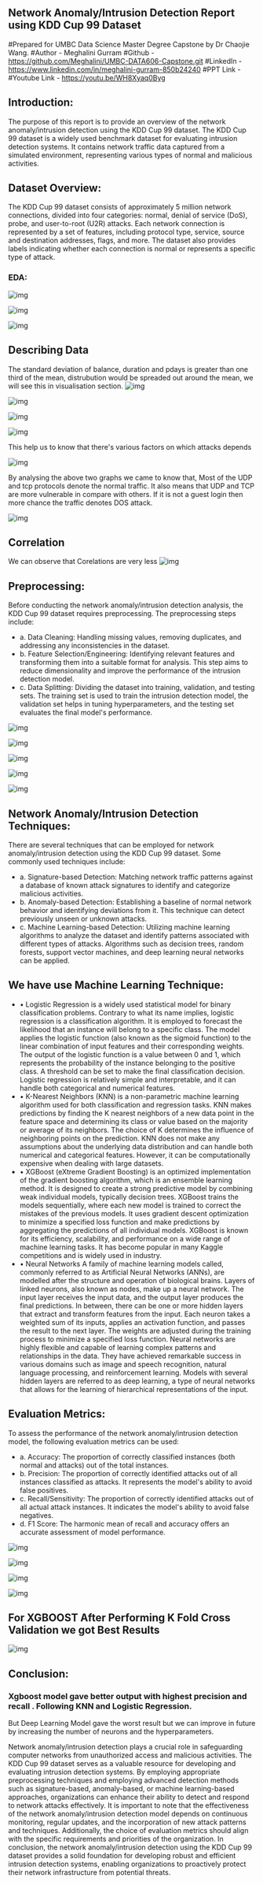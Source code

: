 ## Network Anomaly/Intrusion Detection Report using KDD Cup 99 Dataset
#Prepared for UMBC Data Science Master Degree Capstone by Dr Chaojie Wang.
#Author - Meghalini Gurram
#Github - https://github.com/Meghalini/UMBC-DATA606-Capstone.git
#LinkedIn - https://www.linkedin.com/in/meghalini-gurram-850b24240
#PPT Link - 
#Youtube Link - https://youtu.be/WH8Xyaq0Byg

## Introduction:
The purpose of this report is to provide an overview of the network anomaly/intrusion detection using the KDD Cup 99 dataset. The KDD Cup 99 dataset is a widely used benchmark dataset for evaluating intrusion detection systems. It contains network traffic data captured from a simulated environment, representing various types of normal and malicious activities.

## Dataset Overview:
The KDD Cup 99 dataset consists of approximately 5 million network connections, divided into four categories: normal, denial of service (DoS), probe, and user-to-root (U2R) attacks. Each network connection is represented by a set of features, including protocol type, service, source and destination addresses, flags, and more. The dataset also provides labels indicating whether each connection is normal or represents a specific type of attack.

### EDA:
![img](img1.png)

![img](img2.png)

![img](img3.png)

## Describing Data
The standard deviation of balance, duration and pdays is greater than one third of the mean, distrubution would be spreaded out around the mean, we will see this in visualisation section.
![img](img4.png)

![img](img5.png)

![img](img6.png)

![img](img7.png)

This help us to know that there's various factors on which attacks depends

![img](img8.png)


By analysing the above two graphs we came to know that, Most of the UDP and tcp protocols denote the normal traffic. It also means that UDP and TCP are more vulnerable in compare with others. If it is not a guest login then more chance the traffic denotes DOS attack.

![img](img9.png)

## Correlation
We can observe that Corelations are very less
![img](img10.png)


## Preprocessing:
Before conducting the network anomaly/intrusion detection analysis, the KDD Cup 99 dataset requires preprocessing. The preprocessing steps include:
- a. Data Cleaning: Handling missing values, removing duplicates, and addressing any inconsistencies in the dataset.
- b. Feature Selection/Engineering: Identifying relevant features and transforming them into a suitable format for analysis. This step aims to reduce dimensionality and improve the performance of the intrusion detection model.
- c. Data Splitting: Dividing the dataset into training, validation, and testing sets. The training set is used to train the intrusion detection model, the validation set helps in tuning hyperparameters, and the testing set evaluates the final model's performance.

![img](img11.png)

![img](img12.png)

![img](img13.png)

![img](img14.png)

![img](img15.png)

## Network Anomaly/Intrusion Detection Techniques:
There are several techniques that can be employed for network anomaly/intrusion detection using the KDD Cup 99 dataset. Some commonly used techniques include:
- a. Signature-based Detection: Matching network traffic patterns against a database of known attack signatures to identify and categorize malicious activities.
- b. Anomaly-based Detection: Establishing a baseline of normal network behavior and identifying deviations from it. This technique can detect previously unseen or unknown attacks.
- c. Machine Learning-based Detection: Utilizing machine learning algorithms to analyze the dataset and identify patterns associated with different types of attacks. Algorithms such as decision trees, random forests, support vector machines, and deep learning neural networks can be applied.


## We have use Machine Learning Technique:
- •	Logistic Regression is a widely used statistical model for binary classification problems. Contrary to what its name implies, logistic regression is a classification algorithm. It is employed to forecast the likelihood that an instance will belong to a specific class. The model applies the logistic function (also known as the sigmoid function) to the linear combination of input features and their corresponding weights. The output of the logistic function is a value between 0 and 1, which represents the probability of the instance belonging to the positive class. A threshold can be set to make the final classification decision. Logistic regression is relatively simple and interpretable, and it can handle both categorical and numerical features.
- •	K-Nearest Neighbors (KNN) is a non-parametric machine learning algorithm used for both classification and regression tasks. KNN makes predictions by finding the K nearest neighbors of a new data point in the feature space and determining its class or value based on the majority or average of its neighbors. The choice of K determines the influence of neighboring points on the prediction. KNN does not make any assumptions about the underlying data distribution and can handle both numerical and categorical features. However, it can be computationally expensive when dealing with large datasets.
- •	XGBoost (eXtreme Gradient Boosting) is an optimized implementation of the gradient boosting algorithm, which is an ensemble learning method. It is designed to create a strong predictive model by combining weak individual models, typically decision trees. XGBoost trains the models sequentially, where each new model is trained to correct the mistakes of the previous models. It uses gradient descent optimization to minimize a specified loss function and make predictions by aggregating the predictions of all individual models. XGBoost is known for its efficiency, scalability, and performance on a wide range of machine learning tasks. It has become popular in many Kaggle competitions and is widely used in industry.
- •	Neural Networks A family of machine learning models called, commonly referred to as Artificial Neural Networks (ANNs), are modelled after the structure and operation of biological brains. Layers of linked neurons, also known as nodes, make up a neural network. The input layer receives the input data, and the output layer produces the final predictions. In between, there can be one or more hidden layers that extract and transform features from the input. Each neuron takes a weighted sum of its inputs, applies an activation function, and passes the result to the next layer. The weights are adjusted during the training process to minimize a specified loss function. Neural networks are highly flexible and capable of learning complex patterns and relationships in the data. They have achieved remarkable success in various domains such as image and speech recognition, natural language processing, and reinforcement learning. Models with several hidden layers are referred to as deep learning, a type of neural networks that allows for the learning of hierarchical representations of the input.

## Evaluation Metrics:
To assess the performance of the network anomaly/intrusion detection model, the following evaluation metrics can be used:
- a. Accuracy: The proportion of correctly classified instances (both normal and attacks) out of the total instances.
- b. Precision: The proportion of correctly identified attacks out of all instances classified as attacks. It represents the model's ability to avoid false positives.
- c. Recall/Sensitivity: The proportion of correctly identified attacks out of all actual attack instances. It indicates the model's ability to avoid false negatives.
- d. F1 Score: The harmonic mean of recall and accuracy offers an accurate assessment of model performance.

![img](img16.png)

![img](img17.png)

![img](img18.png)

![img](img19.png)


## For XGBOOST After Performing K Fold Cross Validation we got Best Results

![img](img20.png)


## Conclusion:
### Xgboost model gave better output with highest precision and recall . Following KNN and Logistic Regression.
But Deep Learning Model gave the worst result but we can improve in future by increasing the number of neurons and the hyperparameters.

Network anomaly/intrusion detection plays a crucial role in safeguarding computer networks from unauthorized access and malicious activities. The KDD Cup 99 dataset serves as a valuable resource for developing and evaluating intrusion detection systems.
By employing appropriate preprocessing techniques and employing advanced detection methods such as signature-based, anomaly-based, or machine learning-based approaches, organizations can enhance their ability to detect and respond to network attacks effectively.
It is important to note that the effectiveness of the network anomaly/intrusion detection model depends on continuous monitoring, regular updates, and the incorporation of new attack patterns and techniques. Additionally, the choice of evaluation metrics should align with the specific requirements and priorities of the organization.
In conclusion, the network anomaly/intrusion detection using the KDD Cup 99 dataset provides a solid foundation for developing robust and efficient intrusion detection systems, enabling organizations to proactively protect their network infrastructure from potential threats.



